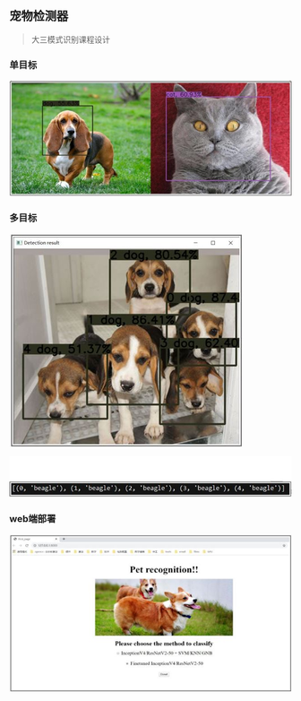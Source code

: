 ## 宠物检测器

>  大三模式识别课程设计





### 单目标



![](https://github.com/Rick0514/petDetector/blob/master/pics/single_obj.JPG)





### 多目标

![](https://github.com/Rick0514/petDetector/blob/master/pics/multiple_obj.JPG)

![](https://github.com/Rick0514/petDetector/blob/master/pics/multiple_obj1.JPG)



### web端部署



![](https://github.com/Rick0514/petDetector/blob/master/pics/web.JPG)

